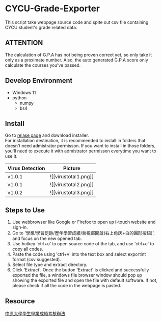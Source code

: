 # CYCU-Grade-Exporter

This script take webpage source code and spite out csv file containing CYCU student's grade related data.

## ATTENTION

The calculation of G.P.A has not being proven correct yet, so only take it only as a proximate number.
Also, the auto generated G.P.A score only calculate the courses you've passed.

## Develop Environment

- Windows 11
- python
  - numpy
  - bs4

## Install

Go to [relase page](https://github.com/belongtothenight/CYCU-Grade-Exporter/releases/tag/V1.0.2) and download installer.</br>
For installation destination, it is recommended to install in folders that doesn't need admistrator permisson. If you want to install in those folders, you'll need to execute it with admistrator permisson everytime you want to use it.

| Virus Detection | Picture              |
| --------------- | -------------------- |
| v1.0.1          | ![[virustotal1.png]] |
| v1.0.1          | ![[virustotal2.png]] |
| v1.0.2          | ![[virustotal3.png]] |

## Steps to Use

1. Use webbrowser like Google or Firefox to open up i-touch website and sign-in.
2. Go to '學業/學習足跡/歷年學習成績/新視窗開啟(右上角灰+白的圓形按鈕)', and focus on the new opened tab.
3. Use hotkey 'ctrl+u' to open source code of the tab, and use 'ctrl+c' to copy all codes.
4. Paste the code using 'ctrl+v' into the text box and select exportint format (csv suggested).
5. Select file type and extract directory.
6. Click 'Extract'.
Once the button 'Extract' is clicked and successfully exported the file, a windows file browser window should pop up showing the exported file and open the file with default software. If not, please check if all the code in the webpage is pasted.

## Resource

[中原大學學生學業成績考核辦法](https://tdpba.cycu.edu.tw/wp-content/uploads/%E4%B8%AD%E5%8E%9F%E5%A4%A7%E5%AD%B8%E5%AD%B8%E7%94%9F%E5%AD%B8%E6%A5%AD%E6%88%90%E7%B8%BE%E8%80%83%E6%A0%B8%E8%BE%A6%E6%B3%95.pdf)
